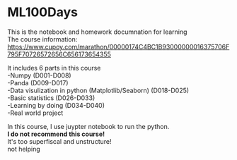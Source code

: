 # ML100Days

This is the notebook and homework documnation for learning  
The course information:  
https://www.cupoy.com/marathon/00000174C4BC1B93000000016375706F795F70726572656C656173654355  

It includes 6 parts in this course  
-Numpy (D001-D008)  
-Panda (D009-D017)   
-Data visulization in python (Matplotlib/Seaborn) (D018-D025)  
-Basic statistics (D026-D033)  
-Learning by doing (D034-D040)  
-Real world project  

In this course, I use juypter notebook to run the python.  
**I do not recommend this course!**  
  It's too superfiscal and unstructure!  
  not helping  
  
